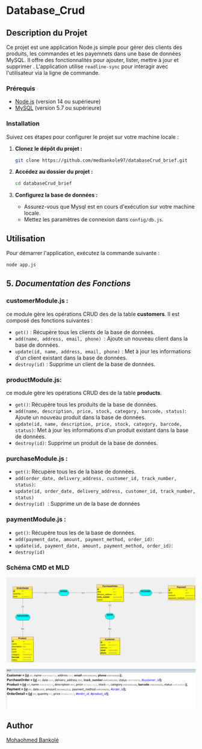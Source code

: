 # Database_Crud

## Description du Projet

Ce projet est une application Node.js simple pour gérer des clients des produits, les commandes et les payemnets dans une base de données MySQL. Il offre des fonctionnalités pour ajouter, lister, mettre à jour et supprimer . L'application utilise `readline-sync` pour interagir avec l'utilisateur via la ligne de commande.



### Prérequis

- [Node.js](https://nodejs.org/) (version 14 ou supérieure)
- [MySQL](https://www.mysql.com/) (version 5.7 ou supérieure)

### Installation
 Suivez ces étapes pour configurer le projet sur votre machine locale :

1. **Clonez le dépôt du projet :**
   ```bash
   git clone https://github.com/medbankole97/databaseCrud_brief.git
   ```

2. **Accédez au dossier du projet :**
   ```bash
   cd databaseCrud_brief
   ```

3. **Configurez la base de données :**

    - Assurez-vous que Mysql est en cours d'exécution sur votre machine locale.
    - Mettez les paramètres de connexion dans `config/db.js`.
  
## Utilisation

Pour démarrer l'application, exécutez la commande suivante :

```bash
node app.js
```
## 5. ***Documentation des Fonctions***

### customerModule.js :
 ce module gère les opérations CRUD des de la table **customers**. 
 Il est composé des fonctions suivantes :

 - `get()` : Récupère tous les clients de la base de données.
 - `add(name, address, email, phone) `: Ajoute un nouveau client dans la base de données.
 - `update(id, name, address, email, phone)` : Met à jour les informations d'un client existant dans la base de données.
 - `destroy(id)` : Supprime un client de la base de données.
 
### productModule.js: 
ce module gère les opérations CRUD des de la table **products**.
 - `get()`: Récupère tous les produits de la base de données.
 - `add(name, description, price, stock, category, barcode, status)`:  Ajoute un nouveau produit dans la base de données.
 - `update(id, name, description, price, stock, category, barcode, status)`: Met à jour les informations d'un produit existant dans la base de données.
 - `destroy(id)`: Supprime un produit de la base de données.

### purchaseModule.js :


 - `get()`: Récupère tous les  de la base de données.
 - `add(order_date, delivery_address, customer_id, track_number, status)`:
 - `update(id, order_date, delivery_address, customer_id, track_number, status)`
 - `destroy(id) `: Supprime un  de la base de données

### paymentModule.js :
- `get()`: Récupère tous les  de la base de données.
- `add(payment_date, amount, payment_method, order_id)`:
- `update(id, payment_date, amount, payment_method, order_id)`:
- `destroy(id)`


### Schéma CMD et MLD

![](/src/assets/images/CMD.jpg)

![](/src/assets/images/MLD.png)


## Author
[Mohaohmed Bankolé](https://github.com/medbankole97)